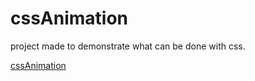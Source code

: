 # cssAnimation
project made to demonstrate what can be done with css. 

<a href = "https://admiring-gates-991f53.netlify.app">cssAnimation</a>
